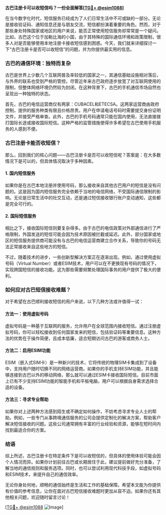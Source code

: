 **古巴注册卡可以收短信吗？一份全面解答[[TG💪+ @esim1088](https://t.me/s/esim1088)]**

在当今数字化时代，短信服务已经成为了人们日常生活中不可或缺的一部分。无论是接收验证码、通知信息还是与朋友交流，短信都扮演着重要的角色。然而，对于那些身处特殊国家或地区的用户来说，能否正常使用短信服务却常常是一个疑问。比如，古巴这个位于加勒比海的小国，由于其特殊的国际通信环境和政策限制，很多人对是否能够使用本地注册卡接收短信感到困惑。今天，我们就来详细探讨一下“古巴注册卡是否可以收短信”的问题，并为你提供最实用的信息。

### 古巴的通信环境：独特而复杂

古巴是世界上少数几个互联网普及率较低的国家之一，其通信基础设施相对落后，与外界的联系也受到严格的管控。尽管近年来古巴政府逐步放宽了对互联网使用的限制，但整体网络环境仍然较为封闭。在这种背景下，古巴的手机通信市场自然也呈现出一种独特的状态。

首先，古巴的电信运营商仅有两家：CUBACEL和ETECSA。这两家运营商由政府控制，提供的服务种类有限且价格昂贵。用户在申请电话号码时需要提交身份证明文件，并接受严格审查。此外，古巴的手机号码通常只能在国内使用，无法直接拨打国际长途或接收国际短信。这种严格的监管措施使得许多希望在古巴使用手机服务的人感到不便。

### 古巴注册卡能否收短信？

那么，回到我们的核心问题——古巴注册卡是否可以收短信呢？答案是：在大多数情况下是可以的，但具体情况取决于多种因素。

#### 1. **国内短信服务**
如果你是在古巴本地注册并使用号码，那么接收来自其他古巴用户的短信是没有问题的。这是因为国内短信服务完全依赖于当地的电信网络，不受国际通信限制的影响。无论是日常生活中的社交互动，还是通过短信接收银行账户变动通知，这些都是完全可行的。

#### 2. **国际短信服务**
相比之下，接收国际短信则要复杂得多。由于古巴的电信政策对外部通信进行了严格限制，外国发送的短信可能会因为技术原因被拦截或延迟。此外，部分国家或地区的短信服务提供商可能没有与古巴的电信运营商建立合作关系，导致你的号码无法正常接收来自这些地方的短信。

不过，随着技术的进步，一些创新型解决方案正在逐渐出现。例如，通过使用虚拟号码（Virtual Number）或者ESIM技术，用户可以在不更换现有号码的情况下，实现跨国短信的接收功能。这为那些需要频繁处理国际事务的用户提供了极大的便利。

### 如何应对古巴短信接收难题？

对于希望在古巴顺利接收短信的用户来说，以下几种方法或许值得一试：

#### 方法一：使用虚拟号码
虚拟号码是一种基于互联网的服务，允许用户在全球范围内接收短信。通过注册虚拟号码，你可以轻松接收到任何国家发来的短信，包括验证码等重要信息。这种方法的优势在于操作简便，且成本低廉，适合短期访问古巴的游客或商务人士。

#### 方法二：启用ESIM功能
ESIM（嵌入式SIM卡）是一种新兴的技术，它将传统的物理SIM卡集成到了设备中，支持用户随时切换不同的网络运营商。如果你的手机支持ESIM功能，并且能够连接到古巴以外的移动网络，那么就可以通过ESIM卡接收国际短信。目前市面上已有不少支持ESIM功能的智能手机和平板电脑，用户可以根据自身需求选择合适的设备。

#### 方法三：寻求专业帮助
如果你对上述两种方法感到陌生或不确定如何操作，不妨考虑寻求专业人士的帮助。例如，一些专门从事跨境通信服务的公司会提供定制化的解决方案，帮助客户解决短信接收的问题。这些公司通常拥有丰富的行业经验和资源，能够在短时间内找到最适合你的方案。

### 结语

综上所述，古巴注册卡在特定条件下是可以收短信的，但具体的使用体验可能会因个人情况而异。如果你计划前往古巴或长期居住于此，建议提前做好充分准备，了解当地的通信规则和服务选项。同时，也可以尝试利用现代科技手段，如虚拟号码和ESIM技术，来提升自己的通信效率。

无论你身处何地，顺畅的通信始终是生活和工作的基础保障。希望本文能为你提供有价值的参考信息，让你在面对古巴短信接收难题时更加从容不迫。如果你还有其他相关问题，欢迎随时留言讨论！

[[TG💪+ @esim1088](https://t.me/s/esim1088) ![Image](https://i.postimg.cc/4NQfJmqS/Snipaste-2025-05-13-00-14-12.png)]
